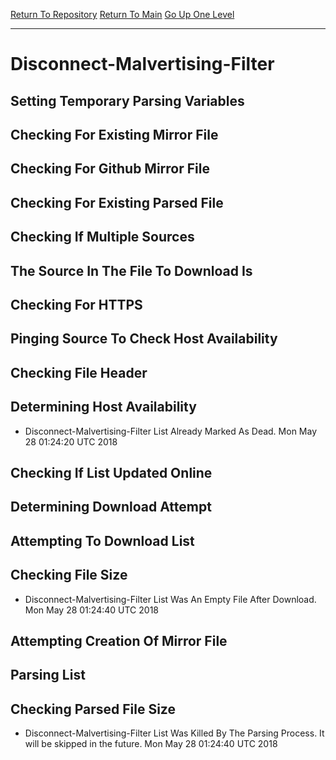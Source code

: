 [Return To Repository](https://github.com/deathbybandaid/piholeparser/)
[Return To Main](https://github.com/deathbybandaid/piholeparser/blob/master/RecentRunLogs/Mainlog.md)
[Go Up One Level](https://github.com/deathbybandaid/piholeparser/blob/master/RecentRunLogs/TopLevelScripts/30-Processing-External-Blacklists.md)
____________________________________
# Disconnect-Malvertising-Filter
## Setting Temporary Parsing Variables
## Checking For Existing Mirror File
## Checking For Github Mirror File
## Checking For Existing Parsed File
## Checking If Multiple Sources
## The Source In The File To Download Is
## Checking For HTTPS
## Pinging Source To Check Host Availability
## Checking File Header
## Determining Host Availability
* Disconnect-Malvertising-Filter List Already Marked As Dead. Mon May 28 01:24:20 UTC 2018
## Checking If List Updated Online
## Determining Download Attempt
## Attempting To Download List
## Checking File Size
* Disconnect-Malvertising-Filter List Was An Empty File After Download. Mon May 28 01:24:40 UTC 2018
## Attempting Creation Of Mirror File
## Parsing List
## Checking Parsed File Size
* Disconnect-Malvertising-Filter List Was Killed By The Parsing Process. It will be skipped in the future. Mon May 28 01:24:40 UTC 2018
